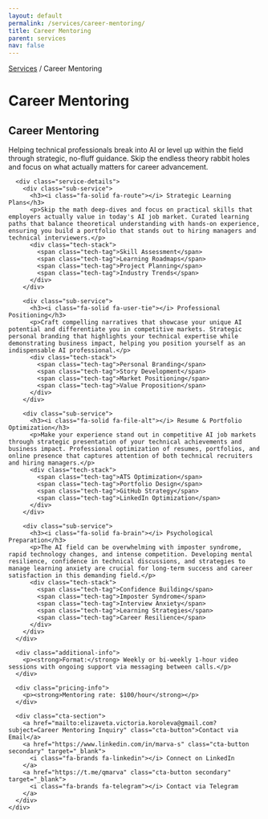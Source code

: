```yaml
---
layout: default
permalink: /services/career-mentoring/
title: Career Mentoring
parent: services
nav: false
---
```


<div class="post">
  <div class="service-page-header">
    <nav class="breadcrumb">
      <a href="/services/">Services</a> / Career Mentoring
    </nav>
    <h1 class="visually-hidden">Career Mentoring</h1>
  </div>

  <div class="service-card">
    <div class="service-header">
      <div class="header-left">
        <h2><i class="fa-solid fa-user-graduate"></i> Career Mentoring</h2>
      </div>
    </div>
    <div class="service-content">
      <p class="service-description">
        Helping technical professionals break into AI or level up within the field through strategic, no-fluff guidance. Skip the endless theory rabbit holes and focus on what actually matters for career advancement.
      </p>
      
      <div class="service-details">
        <div class="sub-service">
          <h3><i class="fa-solid fa-route"></i> Strategic Learning Plans</h3>
          <p>Skip the math deep-dives and focus on practical skills that employers actually value in today's AI job market. Curated learning paths that balance theoretical understanding with hands-on experience, ensuring you build a portfolio that stands out to hiring managers and technical interviewers.</p>
          <div class="tech-stack">
            <span class="tech-tag">Skill Assessment</span>
            <span class="tech-tag">Learning Roadmaps</span>
            <span class="tech-tag">Project Planning</span>
            <span class="tech-tag">Industry Trends</span>
          </div>
        </div>
        
        <div class="sub-service">
          <h3><i class="fa-solid fa-user-tie"></i> Professional Positioning</h3>
          <p>Craft compelling narratives that showcase your unique AI potential and differentiate you in competitive markets. Strategic personal branding that highlights your technical expertise while demonstrating business impact, helping you position yourself as an indispensable AI professional.</p>
          <div class="tech-stack">
            <span class="tech-tag">Personal Branding</span>
            <span class="tech-tag">Story Development</span>
            <span class="tech-tag">Market Positioning</span>
            <span class="tech-tag">Value Proposition</span>
          </div>
        </div>
        
        <div class="sub-service">
          <h3><i class="fa-solid fa-file-alt"></i> Resume & Portfolio Optimization</h3>
          <p>Make your experience stand out in competitive AI job markets through strategic presentation of your technical achievements and business impact. Professional optimization of resumes, portfolios, and online presence that captures attention of both technical recruiters and hiring managers.</p>
          <div class="tech-stack">
            <span class="tech-tag">ATS Optimization</span>
            <span class="tech-tag">Portfolio Design</span>
            <span class="tech-tag">GitHub Strategy</span>
            <span class="tech-tag">LinkedIn Optimization</span>
          </div>
        </div>
        
        <div class="sub-service">
          <h3><i class="fa-solid fa-brain"></i> Psychological Preparation</h3>
          <p>The AI field can be overwhelming with imposter syndrome, rapid technology changes, and intense competition. Developing mental resilience, confidence in technical discussions, and strategies to manage learning anxiety are crucial for long-term success and career satisfaction in this demanding field.</p>
          <div class="tech-stack">
            <span class="tech-tag">Confidence Building</span>
            <span class="tech-tag">Imposter Syndrome</span>
            <span class="tech-tag">Interview Anxiety</span>
            <span class="tech-tag">Learning Strategies</span>
            <span class="tech-tag">Career Resilience</span>
          </div>
        </div>
      </div>

      <div class="additional-info">
        <p><strong>Format:</strong> Weekly or bi-weekly 1-hour video sessions with ongoing support via messaging between calls.</p>
      </div>

      <div class="pricing-info">
        <p><strong>Mentoring rate: $100/hour</strong></p>
      </div>

      <div class="cta-section">
        <a href="mailto:elizaveta.victoria.koroleva@gmail.com?subject=Career Mentoring Inquiry" class="cta-button">Contact via Email</a>
        <a href="https://www.linkedin.com/in/marva-s" class="cta-button secondary" target="_blank">
          <i class="fa-brands fa-linkedin"></i> Connect on LinkedIn
        </a>
        <a href="https://t.me/qmarva" class="cta-button secondary" target="_blank">
          <i class="fa-brands fa-telegram"></i> Contact via Telegram
        </a>
      </div>
    </div>
  </div>
</div>

<link rel="stylesheet" href="/assets/css/services.css">